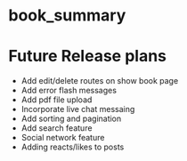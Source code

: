 # book_summary

# Future Release plans 
<ul>
<li>Add edit/delete routes on show book page </li>
<li> Add error flash messages </li>
<li> Add pdf file upload </li>
<li> Incorporate live chat messaing </li>
<li> Add sorting and pagination </li> 
<li> Add search feature </li>
<li> Social network feature </li>
<li> Adding reacts/likes to posts </li>
</ul>
